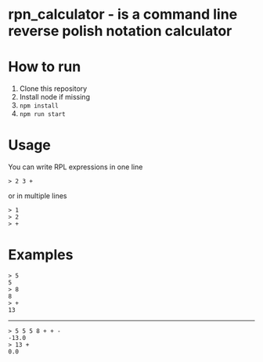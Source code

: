 # rpn_calculator - is a command line reverse polish notation calculator
# How to run
1. Clone this repository
2. Install node if missing
3. ```npm install```
4. ```npm run start```

# Usage
You can write RPL expressions in one line

``` > 2 3 + ```

or in multiple lines

```
> 1
> 2
> +
```
# Examples

```
> 5 
5
> 8
8
> +
13
```

------

```
> 5 5 5 8 + + -
-13.0
> 13 +
0.0
```
